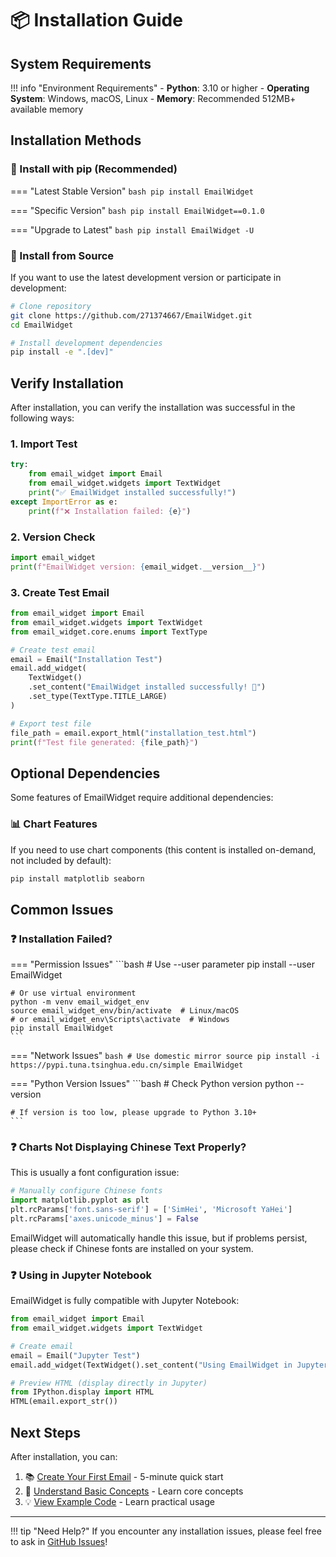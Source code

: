 # 📦 Installation Guide

## System Requirements

!!! info "Environment Requirements"
    - **Python**: 3.10 or higher
    - **Operating System**: Windows, macOS, Linux
    - **Memory**: Recommended 512MB+ available memory

## Installation Methods

### 🚀 Install with pip (Recommended)

=== "Latest Stable Version"
    ```bash
    pip install EmailWidget
    ```

=== "Specific Version"
    ```bash
    pip install EmailWidget==0.1.0
    ```

=== "Upgrade to Latest"
    ```bash
    pip install EmailWidget -U
    ```

### 🔧 Install from Source

If you want to use the latest development version or participate in development:

```bash
# Clone repository
git clone https://github.com/271374667/EmailWidget.git
cd EmailWidget

# Install development dependencies
pip install -e ".[dev]"
```

## Verify Installation

After installation, you can verify the installation was successful in the following ways:

### 1. Import Test

```python
try:
    from email_widget import Email
    from email_widget.widgets import TextWidget
    print("✅ EmailWidget installed successfully!")
except ImportError as e:
    print(f"❌ Installation failed: {e}")
```

### 2. Version Check

```python
import email_widget
print(f"EmailWidget version: {email_widget.__version__}")
```

### 3. Create Test Email

```python
from email_widget import Email
from email_widget.widgets import TextWidget
from email_widget.core.enums import TextType

# Create test email
email = Email("Installation Test")
email.add_widget(
    TextWidget()
    .set_content("EmailWidget installed successfully! 🎉")
    .set_type(TextType.TITLE_LARGE)
)

# Export test file
file_path = email.export_html("installation_test.html")
print(f"Test file generated: {file_path}")
```

## Optional Dependencies

Some features of EmailWidget require additional dependencies:

### 📊 Chart Features

If you need to use chart components (this content is installed on-demand, not included by default):

```bash
pip install matplotlib seaborn
```

## Common Issues

### ❓ Installation Failed?

=== "Permission Issues"
    ```bash
    # Use --user parameter
    pip install --user EmailWidget
    
    # Or use virtual environment
    python -m venv email_widget_env
    source email_widget_env/bin/activate  # Linux/macOS
    # or email_widget_env\Scripts\activate  # Windows
    pip install EmailWidget
    ```

=== "Network Issues"
    ```bash
    # Use domestic mirror source
    pip install -i https://pypi.tuna.tsinghua.edu.cn/simple EmailWidget
    ```

=== "Python Version Issues"
    ```bash
    # Check Python version
    python --version
    
    # If version is too low, please upgrade to Python 3.10+
    ```

### ❓ Charts Not Displaying Chinese Text Properly?

This is usually a font configuration issue:

```python
# Manually configure Chinese fonts
import matplotlib.pyplot as plt
plt.rcParams['font.sans-serif'] = ['SimHei', 'Microsoft YaHei']
plt.rcParams['axes.unicode_minus'] = False
```

EmailWidget will automatically handle this issue, but if problems persist, please check if Chinese fonts are installed on your system.

### ❓ Using in Jupyter Notebook

EmailWidget is fully compatible with Jupyter Notebook:

```python
from email_widget import Email
from email_widget.widgets import TextWidget

# Create email
email = Email("Jupyter Test")
email.add_widget(TextWidget().set_content("Using EmailWidget in Jupyter"))

# Preview HTML (display directly in Jupyter)
from IPython.display import HTML
HTML(email.export_str())
```

## Next Steps

After installation, you can:

1. 📚 [Create Your First Email](first-email.md) - 5-minute quick start
2. 📖 [Understand Basic Concepts](concepts.md) - Learn core concepts
3. 💡 [View Example Code](../examples/basic.md) - Learn practical usage

---

!!! tip "Need Help?"
    If you encounter any installation issues, please feel free to ask in [GitHub Issues](https://github.com/271374667/EmailWidget/issues)!